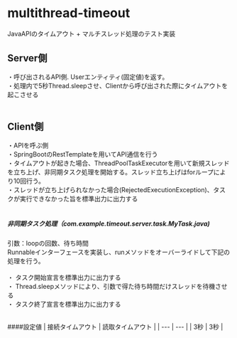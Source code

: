 # multithread-timeout
JavaAPIのタイムアウト + マルチスレッド処理のテスト実装<br>
## Server側
・呼び出されるAPI側. Userエンティティ(固定値)を返す。 <br>
・処理内で5秒Thread.sleepさせ、Clientから呼び出された際にタイムアウトを起こさせる
<br><br>

## Client側
・APIを呼ぶ側 <br>
・SpringBootのRestTemplateを用いてAPI通信を行う<br>
・タイムアウトが起きた場合、ThreadPoolTaskExecutorを用いて新規スレッドを立ち上げ、非同期タスク処理を開始する。スレッド立ち上げはforループにより10回行う。<br>
・スレッドが立ち上げられなかった場合(RejectedExecutionException)、タスクが実行できなかった旨を標準出力に出力する
<br><br>
##### 非同期タスク処理（com.example.timeout.server.task.MyTask.java)
引数：loopの回数、待ち時間<br>
Runnableインターフェースを実装し、runメソッドをオーバーライドして下記の処理を行う。<br>
<br>
・ タスク開始宣言を標準出力に出力する<br>
・ Thread.sleepメソッドにより、引数で得た待ち時間だけスレッドを待機させる<br>
・ タスク終了宣言を標準出力に出力する<br>
<br>


####設定値
| 接続タイムアウト  | 読取タイムアウト |
| --- | --- |
| 3秒  | 3秒  |
